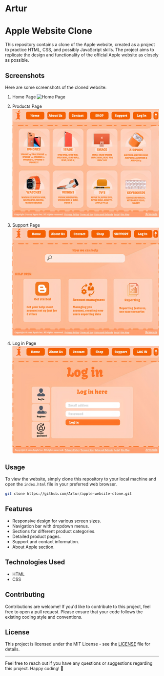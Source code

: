 # Artur
# Apple Website Clone

This repository contains a clone of the Apple website, created as a project to practice HTML, CSS, and possibly JavaScript skills. The project aims to replicate the design and functionality of the official Apple website as closely as possible.

## Screenshots

Here are some screenshots of the cloned website:

1. Home Page
   ![Home Page](home(1).jpg)

2. Products Page
   ![Products Page](shop.jpg)

3. Support Page
   ![Support Page](sup.jpg)

4. Log in Page
   ![About Page](log.jpg)

## Usage

To view the website, simply clone this repository to your local machine and open the `index.html` file in your preferred web browser.

```bash
git clone https://github.com/Artur/apple-website-clone.git
```

## Features

- Responsive design for various screen sizes.
- Navigation bar with dropdown menus.
- Sections for different product categories.
- Detailed product pages.
- Support and contact information.
- About Apple section.

## Technologies Used

- HTML
- CSS

## Contributing

Contributions are welcome! If you'd like to contribute to this project, feel free to open a pull request. Please ensure that your code follows the existing coding style and conventions.

## License

This project is licensed under the MIT License - see the [LICENSE](LICENSE) file for details.

---

Feel free to reach out if you have any questions or suggestions regarding this project. Happy coding! 🍏
